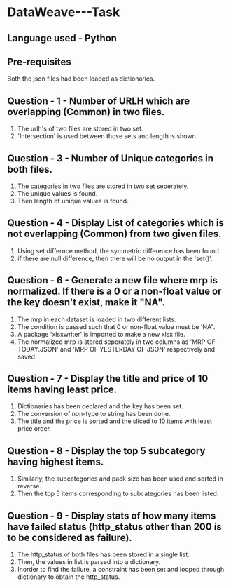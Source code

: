 # DataWeave---Task

## Language used - Python 

## Pre-requisites
Both the json files had been loaded as dictionaries.

## Question - 1 - Number of URLH which are overlapping (Common) in two files.
1. The urlh's of two files are stored in two set.
2. 'Intersection' is used between those sets and length is shown.

## Question - 3 - Number of Unique categories in both files.
1. The categories in two files are stored in two set seperately.
2. The unique values is found.
3. Then length of unique values is found.

## Question - 4 - Display List of categories which is not overlapping (Common) from two given files.
1. Using set differnce method, the symmetric difference has been found.
2. if there are null difference, then there will be no output in the 'set()'.

## Question - 6 - Generate a new file where mrp is normalized. If there is a 0 or a non-float value or the key doesn't exist, make it "NA".
1. The mrp in each dataset is loaded in two different lists.
2. The condition is passed such that 0 or non-float value must be 'NA".
3. A package 'xlsxwriter' is imported to make a new xlsx file.
4. The normalized mrp is stored seperately in two columns as 'MRP OF TODAY.JSON' and 'MRP OF YESTERDAY OF JSON' respectively and saved.

## Question - 7 - Display the title and price of 10 items having least price.
1. Dictionaries has been declared and the key has been set.
2. The conversion of non-type to string has been done.
3. The title and the price is sorted and the sliced to 10 items with least price order.

## Question - 8 - Display the top 5 subcategory having highest items.
1. Similarly, the subcategories and pack size has been used and sorted in reverse.
2. Then the top 5 items corresponding to subcategories has been listed.

## Question - 9 - Display stats of how many items have failed status (http_status other than 200 is to be considered as failure).
1. The http_status of both files has been stored in a single list.
2. Then, the values in list is parsed into a dictionary.
3. Inorder to find the failure, a constraint has been set and looped through dictionary to obtain the http_status.
